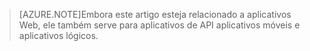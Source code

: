 > [AZURE.NOTE]Embora este artigo esteja relacionado a aplicativos Web, ele também serve para aplicativos de API aplicativos móveis e aplicativos lógicos.

<!---HONumber=Sept15_HO3-->